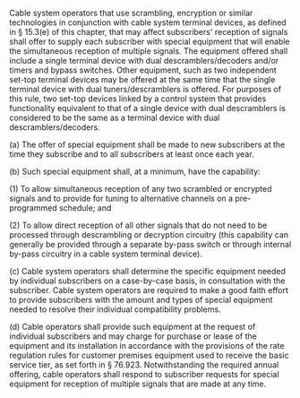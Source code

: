 Cable system operators that use scrambling, encryption or similar technologies in conjunction with cable system terminal devices, as defined in § 15.3(e) of this chapter, that may affect subscribers' reception of signals shall offer to supply each subscriber with special equipment that will enable the simultaneous reception of multiple signals. The equipment offered shall include a single terminal device with dual descramblers/decoders and/or timers and bypass switches. Other equipment, such as two independent set-top terminal devices may be offered at the same time that the single terminal device with dual tuners/descramblers is offered. For purposes of this rule, two set-top devices linked by a control system that provides functionality equivalent to that of a single device with dual descramblers is considered to be the same as a terminal device with dual descramblers/decoders.

(a) The offer of special equipment shall be made to new subscribers at the time they subscribe and to all subscribers at least once each year.

(b) Such special equipment shall, at a minimum, have the capability:

(1) To allow simultaneous reception of any two scrambled or encrypted signals and to provide for tuning to alternative channels on a pre-programmed schedule; and

(2) To allow direct reception of all other signals that do not need to be processed through descrambling or decryption circuitry (this capability can generally be provided through a separate by-pass switch or through internal by-pass circuitry in a cable system terminal device).

(c) Cable system operators shall determine the specific equipment needed by individual subscribers on a case-by-case basis, in consultation with the subscriber. Cable system operators are required to make a good faith effort to provide subscribers with the amount and types of special equipment needed to resolve their individual compatibility problems.

(d) Cable operators shall provide such equipment at the request of individual subscribers and may charge for purchase or lease of the equipment and its installation in accordance with the provisions of the rate regulation rules for customer premises equipment used to receive the basic service tier, as set forth in § 76.923. Notwithstanding the required annual offering, cable operators shall respond to subscriber requests for special equipment for reception of multiple signals that are made at any time.

